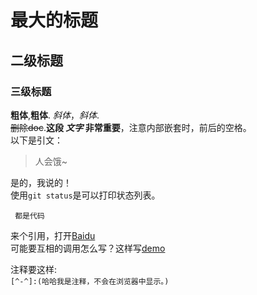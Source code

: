 # 最大的标题 
## 二级标题
### 三级标题 
**粗体**,__粗体__.
*斜体*，_斜体_.  
~~删除doc~~.**这段 _文字_ 非常重要**，注意内部嵌套时，前后的空格。  
以下是引文：
>人会饿~  

是的，我说的！  
使用`git status`是可以打印状态列表。

``` 都是代码``` 

来个引用，打开[Baidu](www.baidu.com)  
可能要互相的调用怎么写？这样写[demo](./GoPro/使用.md)
[^-^]:(哈哈我是注释，不会在浏览器中显示。)  

注释要这样:  
```[^-^]:(哈哈我是注释，不会在浏览器中显示。)```
